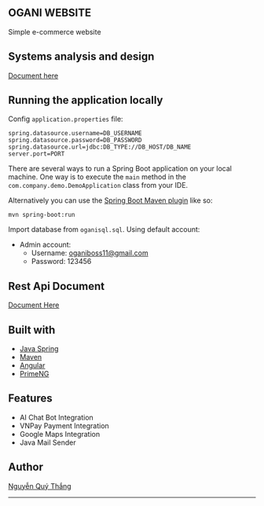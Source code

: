 ## OGANI WEBSITE
Simple e-commerce website

## Systems analysis and design
[Document here](https://docs.google.com/document/d/15LlPJ1ml2mhi5k_id07NnRnk0Hnt7AReZGlLLF4fsJo/edit?usp=sharing)


## Running the application locally

Config ```application.properties``` file:
```
spring.datasource.username=DB_USERNAME
spring.datasource.password=DB_PASSWORD
spring.datasource.url=jdbc:DB_TYPE://DB_HOST/DB_NAME
server.port=PORT
```

There are several ways to run a Spring Boot application on your local machine. One way is to execute the `main` method in the `com.company.demo.DemoApplication` class from your IDE.

Alternatively you can use the [Spring Boot Maven plugin](https://docs.spring.io/spring-boot/docs/current/reference/html/build-tool-plugins-maven-plugin.html) like so:

```shell
mvn spring-boot:run
```


Import database from ```oganisql.sql```. Using default account:

- Admin account:
    - Username: oganiboss11@gmail.com
    - Password: 123456   
## Rest Api Document
[Document Here](http://localhost:8080/swagger-ui/index.html#)

## Built with
- [Java Spring](https://spring.io/)
- [Maven](https://mvnrepository.com/)
- [Angular](https://angular.io/)
- [PrimeNG](https://primeng.org/)
## Features
- AI Chat Bot Integration
- VNPay Payment Integration
- Google Maps Integration
- Java Mail Sender
## Author
[Nguyễn Quý Thắng](https://github.com/thangnq-1210)


------------
